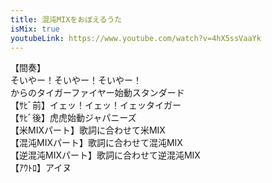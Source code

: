 ```yaml
---
title: 混沌MIXをおぼえるうた
isMix: true
youtubeLink: https://www.youtube.com/watch?v=4hX5ssVaaYk
---
```


<t s=7>【間奏】</t><br />
そいやー！そいやー！そいやー！<br />
からのタイガーファイヤー始動スタンダード<br />
<t s=37>【ｻﾋﾞ前】</t>イェッ！イェッ！イェッタイガー<br />
<t s=53>【ｻﾋﾞ後】</t>虎虎始動ジャパニーズ<br />
<t s=75>【米MIXパート】</t>歌詞に合わせて米MIX<br />
<t s=99>【混沌MIXパート】</t>歌詞に合わせて混沌MIX<br />
<t s=110>【逆混沌MIXパート】</t>歌詞に合わせて逆混沌MIX<br />
<t s=137>【ｱｳﾄﾛ】</t>アイヌ<br />